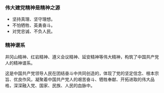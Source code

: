 
### 伟大建党精神是精神之源

- 坚持真理、坚守理想。
- 不怕牺牲、英勇奋斗。
- 对党忠诚、不负人民。
### 精神谱系

井冈山精神、红岩精神、遵义会议精神、延安精神等伟大精神，构筑了中国共产党人的精神谱系。

这是中国共产党领导人民在团结奋斗中共同创造的，体现了党的坚定信念、根本宗旨、优良作风，凝聚着中国共产党人的艰苦奋斗、牺牲奉献、开拓进取的伟大品格，深深融入党、国家、民族、人民的血脉中。